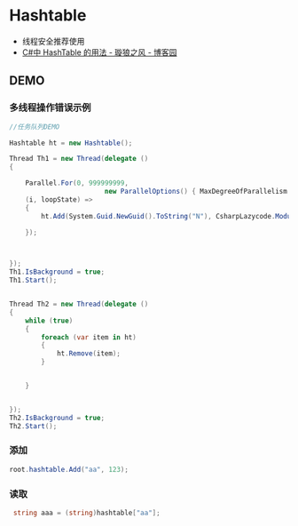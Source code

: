 # Hashtable

- 线程安全推荐使用
- [C#中 HashTable 的用法 - 璇狼之风 - 博客园](https://www.cnblogs.com/houlin/p/3512480.html)

## DEMO

### 多线程操作错误示例

```c#
//任务队列DEMO

Hashtable ht = new Hashtable();

Thread Th1 = new Thread(delegate ()
{

    Parallel.For(0, 999999999,
                        new ParallelOptions() { MaxDegreeOfParallelism = 100 },
    (i, loopState) =>
    {
        ht.Add(System.Guid.NewGuid().ToString("N"), CsharpLazycode.Module.Laycode.words.Util.GenerateSurname());

    });



});
Th1.IsBackground = true;
Th1.Start();


Thread Th2 = new Thread(delegate ()
{
    while (true)
    {
        foreach (var item in ht)
        {
            ht.Remove(item);
        }


    }


});
Th2.IsBackground = true;
Th2.Start();
```

### 添加

```c#
root.hashtable.Add("aa", 123);
```

### 读取

```c#
 string aaa = (string)hashtable["aa"];
```
